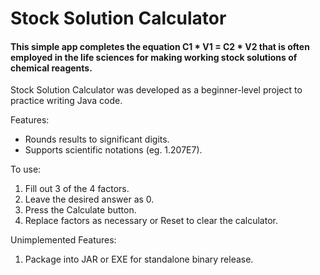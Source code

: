 # Stock Solution Calculator

#### This simple app completes the equation C1 * V1 = C2 * V2 that is often employed in the life sciences for making working stock solutions of chemical reagents.

Stock Solution Calculator was developed as a beginner-level project to practice writing Java code.

Features:
- Rounds results to significant digits.
- Supports scientific notations (eg. 1.207E7).

To use:
1. Fill out 3 of the 4 factors.
2. Leave the desired answer as 0.
3. Press the Calculate button.
4. Replace factors as necessary or Reset to clear the calculator.

Unimplemented Features:
1. Package into JAR or EXE for standalone binary release.